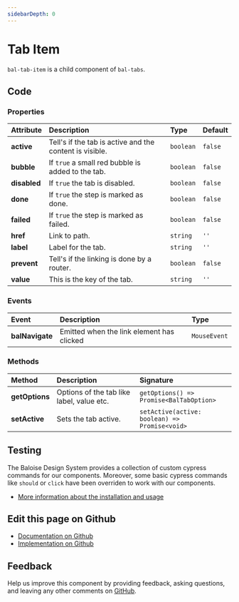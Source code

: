```yaml
---
sidebarDepth: 0
---
```



# Tab Item

`bal-tab-item` is a child component of `bal-tabs`.




<ClientOnly><docs-component-tabs></docs-component-tabs></ClientOnly>

<!-- docs:child of bal-tabs -->


## Code



### Properties


| Attribute    | Description                                             | Type                 | Default            |
| :----------- | :------------------------------------------------------ | :------------------- | :----------------- |
| **active**   | Tell's if the tab is active and the content is visible. | <code>boolean</code> | <code>false</code> |
| **bubble**   | If `true` a small red bubble is added to the tab.       | <code>boolean</code> | <code>false</code> |
| **disabled** | If `true` the tab is disabled.                          | <code>boolean</code> | <code>false</code> |
| **done**     | If `true` the step is marked as done.                   | <code>boolean</code> | <code>false</code> |
| **failed**   | If `true` the step is marked as failed.                 | <code>boolean</code> | <code>false</code> |
| **href**     | Link to path.                                           | <code>string</code>  | <code>''</code>    |
| **label**    | Label for the tab.                                      | <code>string</code>  | <code>''</code>    |
| **prevent**  | Tell's if the linking is done by a router.              | <code>boolean</code> | <code>false</code> |
| **value**    | This is the key of the tab.                             | <code>string</code>  | <code>''</code>    |

### Events


| Event           | Description                               | Type                    |
| :-------------- | :---------------------------------------- | :---------------------- |
| **balNavigate** | Emitted when the link element has clicked | <code>MouseEvent</code> |

### Methods


| Method         | Description                               | Signature                                                            |
| :------------- | :---------------------------------------- | :------------------------------------------------------------------- |
| **getOptions** | Options of the tab like label, value etc. | <code>getOptions() =&#62; Promise&#60;BalTabOption&#62;</code>       |
| **setActive**  | Sets the tab active.                      | <code>setActive(active: boolean) =&#62; Promise&#60;void&#62;</code> |

## Testing

The Baloise Design System provides a collection of custom cypress commands for our components. Moreover, some basic cypress commands like `should` or `click` have been overriden to work with our components.

- [More information about the installation and usage](/components/tooling/testing.html)



## Edit this page on Github

* [Documentation on Github](https://github.com/baloise/design-system/blob/master/docs/src/components/components/bal-tab-item.md)
* [Implementation on Github](https://github.com/baloise/design-system/blob/master/packages/components/src/components/bal-tab-item)

## Feedback

Help us improve this component by providing feedback, asking questions, and leaving any other comments on [GitHub](https://github.com/baloise/design-system/issues/new).


